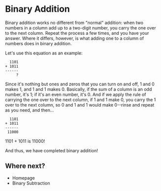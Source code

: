 # Binary Addition

Binary addition works no different from "normal" addition: when two numbers in a column add up to a two-digit number, you carry the one over to the next column. Repeat the process a few times, and you have your answer. Where it differs, however, is what adding one to a column of numbers does in binary addition.

Let's use this equation as an example:

```
  1101
+ 1011
------
     ?
```

Since it's nothing but ones and zeros that you can turn on and off, 1 and 0 makes 1, and 1 and 1 makes 0. Basically, if the sum of a column is an odd number, it's 1; if it's an even number, it's 0. And if we apply the rule of carrying the one over to the next column, if 1 and 1 make 0, you carry the 1 over to the next column, so 0 and 1 and 1 would make 0--rinse and repeat as you need, and then...

```
  1101
+ 1011
------
 11000
```

1101 + 1011 is 11000!

And thus, we have completed binary addition!

## Where next?

- Homepage
- Binary Subtraction

